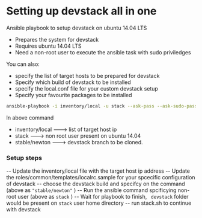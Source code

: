 # Setting up devstack all in one

Ansible playbook to setup devstack on ubuntu 14.04 LTS

  - Prepares the system for devstack
  - Requires ubuntu 14.04 LTS
  - Need a non-root user to execute the ansible task with sudo priviledges

You can also:
  - specify the list of target hosts to be prepared for devstack
  - Specify which build of devstack to be installed
  - specify the local.conf file for your custom devstack setup 
  - Specify your favourite packages to be installed

```sh
ansible-playbook -i inventory/local -u stack --ask-pass --ask-sudo-pass -e "branch=stable/newton" site.yml
```

In above command
 - inventory/local ---> list of target host ip 
 - stack ---> non root user present on ubuntu 14.04
 - stable/newton ---> devstack branch to be cloned.

### Setup steps
  -- Update the inventory/local file with the target host ip address
  -- Update the roles/common/templates/localrc.sample for your spcecific configuration of devstack
 -- choose the devstack build and specifcy on the command (above as  ``` "stable/newton" ``` )
 -- Run the ansible command spcificying non-root user (above as ``` stack ``` )
 -- Wait for playbook to finish, ``` devstack```  folder would be present on ``` stack ``` user home directory
-- run stack.sh to continue with devstack
